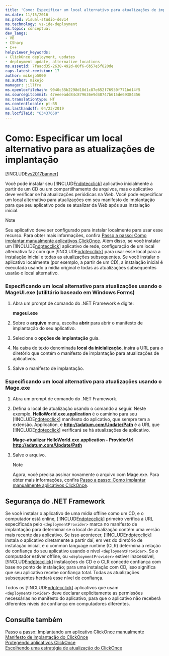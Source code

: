 ```yaml
---
title: 'Como: Especificar um local alternativo para atualizações de implantação | Microsoft Docs'
ms.date: 11/15/2016
ms.prod: visual-studio-dev14
ms.technology: vs-ide-deployment
ms.topic: conceptual
dev_langs:
- VB
- CSharp
- C++
helpviewer_keywords:
- ClickOnce deployment, updates
- deployment update, alternative locations
ms.assetid: 7faacd35-2638-492d-80f6-6b57e5f820de
caps.latest.revision: 17
author: mikejo5000
ms.author: mikejo
manager: jillfra
ms.openlocfilehash: 9040c55b2298d18d1c87e652f76950f771bd14f5
ms.sourcegitcommit: 47eeeeadd84c879636e9d48747b615de69384356
ms.translationtype: HT
ms.contentlocale: pt-BR
ms.lasthandoff: 04/23/2019
ms.locfileid: "63437650"
---
```

# <a name="how-to-specify-an-alternate-location-for-deployment-updates"></a>Como: Especificar um local alternativo para as atualizações de implantação
[!INCLUDE[vs2017banner](../includes/vs2017banner.md)]

Você pode instalar seu [!INCLUDE[ndptecclick](../includes/ndptecclick-md.md)] aplicativo inicialmente a partir de um CD ou um compartilhamento de arquivos, mas o aplicativo deve verificar se há atualizações periódicas na Web. Você pode especificar um local alternativo para atualizações em seu manifesto de implantação para que seu aplicativo pode se atualizar da Web após sua instalação inicial.  
  
> [!NOTE]
> Seu aplicativo deve ser configurado para instalar localmente para usar esse recurso. Para obter mais informações, confira [Passo a passo: Como implantar manualmente aplicativos ClickOnce](../deployment/walkthrough-manually-deploying-a-clickonce-application.md). Além disso, se você instalar um [!INCLUDE[ndptecclick](../includes/ndptecclick-md.md)] aplicativo de rede, configuração de um local alternativo faz com que [!INCLUDE[ndptecclick](../includes/ndptecclick-md.md)] para usar esse local para a instalação inicial e todas as atualizações subsequentes. Se você instalar o aplicativo localmente (por exemplo, a partir de um CD), a instalação inicial é executada usando a mídia original e todas as atualizações subsequentes usarão o local alternativo.  
  
### <a name="specifying-an-alternate-location-for-updates-by-using-mageuiexe-windows-forms-based-utility"></a>Especificando um local alternativo para atualizações usando o MageUI.exe (utilitário baseado em Windows Forms)  
  
1. Abra um prompt de comando do .NET Framework e digite:  
  
     **mageui.exe**  
  
2. Sobre o **arquivo** menu, escolha **abrir** para abrir o manifesto de implantação do seu aplicativo.  
  
3. Selecione o **opções de implantação** guia.  
  
4. Na caixa de texto denominada **local da inicialização**, insira a URL para o diretório que contém o manifesto de implantação para atualizações de aplicativos.  
  
5. Salve o manifesto de implantação.  
  
### <a name="specifying-an-alternate-location-for-updates-by-using-mageexe"></a>Especificando um local alternativo para atualizações usando o Mage.exe  
  
1. Abra um prompt de comando do .NET Framework.  
  
2. Defina o local de atualização usando o comando a seguir. Neste exemplo, **HelloWorld.exe.application** é o caminho para seu [!INCLUDE[ndptecclick](../includes/ndptecclick-md.md)] manifesto do aplicativo, que sempre tem a extensão. Application, e **http://adatum.com/Update/Path** é a URL que [!INCLUDE[ndptecclick](../includes/ndptecclick-md.md)] verificará se há atualizações de aplicativo.  
  
     **Mage-atualizar HelloWorld.exe.application - ProviderUrl http://adatum.com/Update/Path**  
  
3. Salve o arquivo.  
  
    > [!NOTE]
    > Agora, você precisa assinar novamente o arquivo com Mage.exe. Para obter mais informações, confira [Passo a passo: Como implantar manualmente aplicativos ClickOnce](../deployment/walkthrough-manually-deploying-a-clickonce-application.md).  
  
## <a name="net-framework-security"></a>Segurança do .NET Framework  
 Se você instalar o aplicativo de uma mídia offline como um CD, e o computador está online, [!INCLUDE[ndptecclick](../includes/ndptecclick-md.md)] primeiro verifica a URL especificada pelo `<deploymentProvider>` marca no manifesto de implantação para determinar se o local de atualização contém uma versão mais recente das aplicativo. Se isso acontecer, [!INCLUDE[ndptecclick](../includes/ndptecclick-md.md)] instala o aplicativo diretamente a partir daí, em vez do diretório de instalação inicial, e o common language runtime (CLR) determina a relação de confiança do seu aplicativo usando o nível `<deploymentProvider>`. Se o computador estiver offline, ou `<deploymentProvider>` estiver inacessível, [!INCLUDE[ndptecclick](../includes/ndptecclick-md.md)] instalações do CD e o CLR concede confiança com base no ponto de instalação; para uma instalação com CD, isso significa que seu aplicativo recebe confiança total. Todas as atualizações subsequentes herdará esse nível de confiança.  
  
 Todos os [!INCLUDE[ndptecclick](../includes/ndptecclick-md.md)] aplicativos que usam `<deploymentProvider>` deve declarar explicitamente as permissões necessárias no manifesto do aplicativo, para que o aplicativo não receberá diferentes níveis de confiança em computadores diferentes.  
  
## <a name="see-also"></a>Consulte também  
 [Passo a passo: Implantando um aplicativo ClickOnce manualmente](../deployment/walkthrough-manually-deploying-a-clickonce-application.md)   
 [Manifesto de implantação do ClickOnce](../deployment/clickonce-deployment-manifest.md)   
 [Protegendo aplicativos ClickOnce](../deployment/securing-clickonce-applications.md)   
 [Escolhendo uma estratégia de atualização do ClickOnce](../deployment/choosing-a-clickonce-update-strategy.md)
